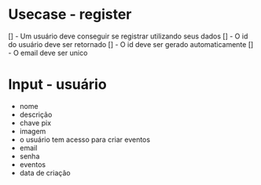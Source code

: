 # Usecase - register

[] - Um usuário deve conseguir se registrar utilizando seus dados
[] - O id do usuário deve ser retornado
[] - O id deve ser gerado automaticamente
[] - O email deve ser unico

# Input - usuário

- nome
- descrição
- chave pix
- imagem
- o usuário tem acesso para criar eventos
- email
- senha
- eventos
- data de criação
